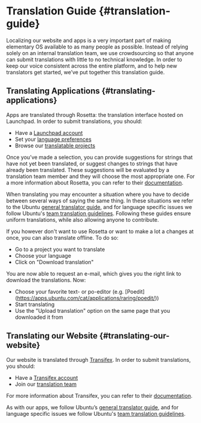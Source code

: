 # Translation Guide {#translation-guide}

Localizing our website and apps is a very important part of making elementary OS available to as many people as possible. Instead of relying solely on an internal translation team, we use crowdsourcing so that anyone can submit translations with little to no technical knowledge. In order to keep our voice consistent across the entire platform, and to help new translators get started, we’ve put together this translation guide.

## Translating Applications {#translating-applications}

Apps are translated through Rosetta: the translation interface hosted on Launchpad. In order to submit translations, you should:

* Have a [Launchpad account](https://launchpad.net/+login)
* Set your [language preferences](https://launchpad.net/people/+me/+editlanguages)
* Browse our [translatable projects](https://translations.launchpad.net/elementary)

Once you’ve made a selection, you can provide suggestions for strings that have not yet been translated, or suggest changes to strings that have already been translated. These suggestions will be evaluated by a translation team member and they will choose the most appropriate one. For a more information about Rosetta, you can refer to their [documentation](https://help.launchpad.net/Translations/StartingToTranslate).

When translating you may encounter a situation where you have to decide between several ways of saying the same thing. In these situations we refer to the Ubuntu [general translator guide](https://help.launchpad.net/Translations/Guide), and for language specific issues we follow Ubuntu's [team translation guidelines](https://translations.launchpad.net/+groups/ubuntu-translators). Following these guides ensure uniform translations, while also allowing anyone to contribute.

If you however don't want to use Rosetta or want to make a lot a changes at once, you can also translate offline. To do so:

* Go to a project you want to translate
* Choose your language
* Click on "Download translation"

You are now able to request an e-mail, which gives you the right link to download the translations. Now:

* Choose your favorite text- or po-editor (e.g. [Poedit] (https://apps.ubuntu.com/cat/applications/raring/poedit/))
* Start translating
* Use the "Upload translation" option on the same page that you downloaded it from

## Translating our Website {#translating-our-website}

Our website is translated through [Transifex](https://www.transifex.com/projects/p/elementary-mvp/). In order to submit translations, you should:

* Have a [Transifex account](https://www.transifex.com/signup/)
* Join our [translation team](https://www.transifex.com/projects/p/elementary-mvp/)

For more information about Transifex, you can refer to their [documentation](http://docs.transifex.com/tutorials/txeditor).

As with our apps, we follow Ubuntu’s [general translator guide](https://help.launchpad.net/Translations/Guide), and for language specific issues we follow Ubuntu's [team translation guidelines](https://translations.launchpad.net/+groups/ubuntu-translators).
